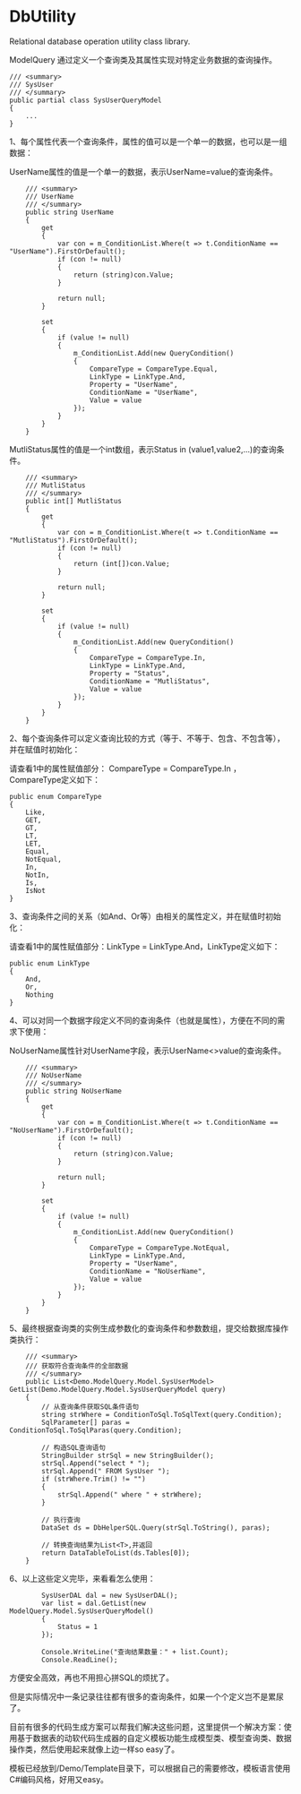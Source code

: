 # DbUtility
Relational database operation utility class library.

ModelQuery
通过定义一个查询类及其属性实现对特定业务数据的查询操作。

    /// <summary>
    /// SysUser
    /// </summary>
    public partial class SysUserQueryModel
    {
        ...
    }

1、每个属性代表一个查询条件，属性的值可以是一个单一的数据，也可以是一组数据：

UserName属性的值是一个单一的数据，表示UserName=value的查询条件。

        /// <summary>
        /// UserName
        /// </summary>
        public string UserName
        {
            get
            {
                var con = m_ConditionList.Where(t => t.ConditionName == "UserName").FirstOrDefault();
                if (con != null)
                {
                    return (string)con.Value;
                }

                return null;
            }

            set
            {
                if (value != null)
                {
                    m_ConditionList.Add(new QueryCondition()
                    {
                        CompareType = CompareType.Equal,
                        LinkType = LinkType.And,
                        Property = "UserName",
                        ConditionName = "UserName",
                        Value = value
                    });
                }
            }
        }

MutliStatus属性的值是一个int数组，表示Status in (value1,value2,...)的查询条件。

        /// <summary>
        /// MutliStatus
        /// </summary>
        public int[] MutliStatus
        {
            get
            {
                var con = m_ConditionList.Where(t => t.ConditionName == "MutliStatus").FirstOrDefault();
                if (con != null)
                {
                    return (int[])con.Value;
                }

                return null;
            }

            set
            {
                if (value != null)
                {
                    m_ConditionList.Add(new QueryCondition()
                    {
                        CompareType = CompareType.In,
                        LinkType = LinkType.And,
                        Property = "Status",
                        ConditionName = "MutliStatus",
                        Value = value
                    });
                }
            }
        }

2、每个查询条件可以定义查询比较的方式（等于、不等于、包含、不包含等），并在赋值时初始化：

请查看1中的属性赋值部分： CompareType = CompareType.In ，CompareType定义如下：

	public enum CompareType
	{
		Like,
		GET,
		GT,
		LT,
		LET,
		Equal,
		NotEqual,
		In,
		NotIn,
		Is,
		IsNot
	}

3、查询条件之间的关系（如And、Or等）由相关的属性定义，并在赋值时初始化：

请查看1中的属性赋值部分：LinkType = LinkType.And，LinkType定义如下：

	public enum LinkType
	{
		And,
		Or,
		Nothing
	}

4、可以对同一个数据字段定义不同的查询条件（也就是属性），方便在不同的需求下使用：

NoUserName属性针对UserName字段，表示UserName<>value的查询条件。

        /// <summary>
        /// NoUserName
        /// </summary>
        public string NoUserName
        {
            get
            {
                var con = m_ConditionList.Where(t => t.ConditionName == "NoUserName").FirstOrDefault();
                if (con != null)
                {
                    return (string)con.Value;
                }

                return null;
            }

            set
            {
                if (value != null)
                {
                    m_ConditionList.Add(new QueryCondition()
                    {
                        CompareType = CompareType.NotEqual,
                        LinkType = LinkType.And,
                        Property = "UserName",
                        ConditionName = "NoUserName",
                        Value = value
                    });
                }
            }
        }

5、最终根据查询类的实例生成参数化的查询条件和参数数组，提交给数据库操作类执行：

        /// <summary>
        /// 获取符合查询条件的全部数据
        /// </summary>
        public List<Demo.ModelQuery.Model.SysUserModel> GetList(Demo.ModelQuery.Model.SysUserQueryModel query)
        {
            // 从查询条件获取SQL条件语句
            string strWhere = ConditionToSql.ToSqlText(query.Condition);
            SqlParameter[] paras = ConditionToSql.ToSqlParas(query.Condition);

            // 构造SQL查询语句
            StringBuilder strSql = new StringBuilder();
            strSql.Append("select * ");
            strSql.Append(" FROM SysUser ");
            if (strWhere.Trim() != "")
            {
                strSql.Append(" where " + strWhere);
            }

            // 执行查询
            DataSet ds = DbHelperSQL.Query(strSql.ToString(), paras);

            // 转换查询结果为List<T>,并返回
            return DataTableToList(ds.Tables[0]);
        }

6、以上这些定义完毕，来看看怎么使用：

            SysUserDAL dal = new SysUserDAL();
            var list = dal.GetList(new ModelQuery.Model.SysUserQueryModel()
            {
                Status = 1
            });

            Console.WriteLine("查询结果数量：" + list.Count);
            Console.ReadLine();

方便安全高效，再也不用担心拼SQL的烦扰了。

但是实际情况中一条记录往往都有很多的查询条件，如果一个个定义岂不是累尿了。

目前有很多的代码生成方案可以帮我们解决这些问题，这里提供一个解决方案：使用基于数据表的动软代码生成器的自定义模板功能生成模型类、模型查询类、数据操作类，然后使用起来就像上边一样so easy了。

模板已经放到/Demo/Template目录下，可以根据自己的需要修改，模板语言使用C#编码风格，好用又easy。


